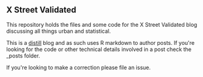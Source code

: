 ## X Street Validated

This repository holds the files and some code for the X Street Validated blog 
discussing all things urban and statistical. 

This is a [distill](https://rstudio.github.io/distill/blog.html) blog and 
as such uses R markdown to author posts. If you're looking for the 
code or other technical details involved in a post check the _posts folder.


If you're looking to make a correction please file an issue. 
